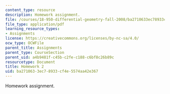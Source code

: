 ```yaml
---
content_type: resource
description: Homework assignment.
file: /courses/18-950-differential-geometry-fall-2008/ba2710633ec78933cf4e5574aa42e367_homework2.pdf
file_type: application/pdf
learning_resource_types:
- Assignments
license: https://creativecommons.org/licenses/by-nc-sa/4.0/
ocw_type: OCWFile
parent_title: Assignments
parent_type: CourseSection
parent_uid: a4b9481f-c45b-c2fe-c188-c6bf8c26b89c
resourcetype: Document
title: Homework 2
uid: ba271063-3ec7-8933-cf4e-5574aa42e367
---
```

Homework assignment.